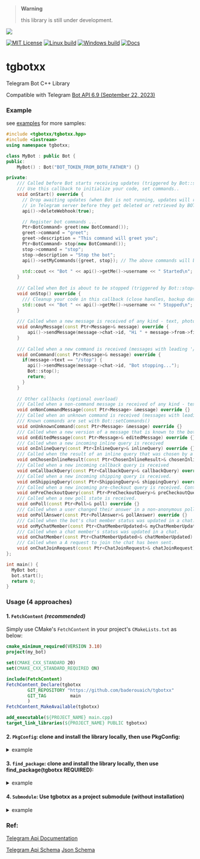 > **Warning**
>
> this library is still under development.
>
 ![](https://geps.dev/progress/60) 

[![MIT License](https://img.shields.io/badge/license-MIT-yellow)](https://github.com/baderouaich/tgbotxx/blob/master/LICENSE)
[![Linux build](https://github.com/baderouaich/tgbotxx/workflows/build-ubuntu/badge.svg)](https://github.com/baderouaich/tgbotxx/actions?workflow=build) 
[![Windows build](https://github.com/baderouaich/tgbotxx/workflows/build-windows/badge.svg)](https://github.com/baderouaich/tgbotxx/actions?workflow=build) 
[![Docs](https://codedocs.xyz/doxygen/doxygen.svg)](https://baderouaich.github.io/tgbotxx)

# tgbotxx
Telegram Bot C++ Library

Compatible with Telegram [Bot API 6.9 (September 22, 2023)](https://core.telegram.org/bots/api-changelog)

### Example
see [examples](examples/) for more samples:
```cpp
#include <tgbotxx/tgbotxx.hpp>
#include <iostream>
using namespace tgbotxx;

class MyBot : public Bot {
public:
    MyBot() : Bot("BOT_TOKEN_FROM_BOTH_FATHER") {}

private:
    /// Called before Bot starts receiving updates (triggered by Bot::start())
    /// Use this callback to initialize your code, set commands..
    void onStart() override {
      // Drop awaiting updates (when Bot is not running, updates will remain 24 hours
      // in Telegram server before they get deleted or retrieved by BOT)
      api()->deleteWebhook(true);

      // Register bot commands ...
      Ptr<BotCommand> greet(new BotCommand());
      greet->command = "greet";
      greet->description = "This command will greet you";
      Ptr<BotCommand> stop(new BotCommand());
      stop->command = "stop";
      stop->description = "Stop the bot";
      api()->setMyCommands({greet, stop}); // The above commands will be shown in the bot chat menu (bottom left)
      
      std::cout << "Bot " << api()->getMe()->username << " Started\n";
    }
    
    /// Called when Bot is about to be stopped (triggered by Bot::stop())
    void onStop() override {
      /// Cleanup your code in this callback (close handles, backup data...)
      std::cout << "Bot " << api()->getMe()->username << " Stopped\n";
    }
    
    /// Called when a new message is received of any kind - text, photo, sticker, etc.
    void onAnyMessage(const Ptr<Message>& message) override {
        api()->sendMessage(message->chat->id, "Hi " + message->from->firstName + "!, got your message!");
    }
    
    /// Called when a new command is received (messages with leading '/' char).
    void onCommand(const Ptr<Message>& message) override {
      if(message->text == "/stop") {
        api()->sendMessage(message->chat->id, "Bot stopping...");
        Bot::stop();
        return;
      }
    }
    
    // Other callbacks (optional overload)
    /// Called when a non-command message is received of any kind - text, photo, sticker, etc.
    void onNonCommandMessage(const Ptr<Message> &message) override {}
    /// Called when an unknown command is received (messages with leading '/' char).
    /// Known commands are set with Bot::setCommands()
    void onUnknownCommand(const Ptr<Message> &message) override {}
    /// Called when a new version of a message that is known to the bot and was edited
    void onEditedMessage(const Ptr<Message>& editedMessage) override {}
    /// Called when a new incoming inline query is received
    void onInlineQuery(const Ptr<InlineQuery>& inlineQuery) override {}
    /// Called when the result of an inline query that was chosen by a user and sent to their chat partner.
    void onChosenInlineResult(const Ptr<ChosenInlineResult>& chosenInlineResult) override {}
    /// Called when a new incoming callback query is received
    void onCallbackQuery(const Ptr<CallbackQuery>& callbackQuery) override {}
    /// Called when a new incoming shipping query is received.
    void onShippingQuery(const Ptr<ShippingQuery>& shippingQuery) override {}
    /// Called when a new incoming pre-checkout query is received. Contains full information about checkout
    void onPreCheckoutQuery(const Ptr<PreCheckoutQuery>& preCheckoutQuery) override {}
    /// Called when a new poll state is received.
    void onPoll(const Ptr<Poll>& poll) override {}
    /// Called when a user changed their answer in a non-anonymous poll.
    void onPollAnswer(const Ptr<PollAnswer>& pollAnswer) override {}
    /// Called when the bot's chat member status was updated in a chat.
    void onMyChatMember(const Ptr<ChatMemberUpdated>& myChatMemberUpdated) override {}
    /// Called when a chat member's status was updated in a chat.
    void onChatMember(const Ptr<ChatMemberUpdated>& chatMemberUpdated) override {}
    /// Called when a A request to join the chat has been sent.
    void onChatJoinRequest(const Ptr<ChatJoinRequest>& chatJoinRequest) override {}
};

int main() {
  MyBot bot;
  bot.start();
  return 0;
}
```



### Usage (4 approaches)
#### 1. `FetchContent` *(recommended)*

Simply use CMake's `FetchContent` in your project's `CMakeLists.txt` as below:
```cmake
cmake_minimum_required(VERSION 3.10)
project(my_bot)

set(CMAKE_CXX_STANDARD 20)
set(CMAKE_CXX_STANDARD_REQUIRED ON)

include(FetchContent)
FetchContent_Declare(tgbotxx
        GIT_REPOSITORY "https://github.com/baderouaich/tgbotxx"
        GIT_TAG         main
        )
FetchContent_MakeAvailable(tgbotxx)

add_executable(${PROJECT_NAME} main.cpp)
target_link_libraries(${PROJECT_NAME} PUBLIC tgbotxx)
```

#### 2. `PkgConfig`: clone and install the library locally, then use PkgConfig:
<details>
  <summary>example</summary>

```shell
git clone https://github.com/baderouaich/tgbotxx
cd tgbotxx
cmake .. -DCMAKE_BUILD_TYPE=Release
sudo make install 
# On Windows run `make install` as administrator 
```

```cmake
cmake_minimum_required(VERSION 3.10)
project(my_bot)

set(CMAKE_CXX_STANDARD 20)
set(CMAKE_CXX_STANDARD_REQUIRED ON)

find_package(PkgConfig REQUIRED)
pkg_check_modules(tgbotxx REQUIRED tgbotxx)

if(NOT tgbotxx_FOUND)
  message(FATAL_ERROR "Did you install tgbotxx locally?")
endif()

add_executable(${PROJECT_NAME} main.cpp)
target_link_directories(${PROJECT_NAME} PUBLIC ${tgbotxx_LIBRARY_DIRS})
target_include_directories(${PROJECT_NAME} PUBLIC ${tgbotxx_INCLUDE_DIRS})
target_compile_options(${PROJECT_NAME} PUBLIC ${tgbotxx_CFLAGS_OTHER})
target_link_libraries(${PROJECT_NAME} PUBLIC  ${tgbotxx_LIBRARIES})
```

</details>

#### 3. `find_package`: clone and install the library locally, then use find_package(tgbotxx REQUIRED):
<details>
  <summary>example</summary>

```cmake
cmake_minimum_required(VERSION 3.10)
project(my_bot)

set(CMAKE_CXX_STANDARD 20)
set(CMAKE_CXX_STANDARD_REQUIRED ON)

find_package(tgbotxx REQUIRED)

if(NOT tgbotxx_FOUND)
  message(FATAL_ERROR "Did you install tgbotxx locally?")
endif()

add_executable(${PROJECT_NAME} main.cpp)
target_link_directories(${PROJECT_NAME} PUBLIC ${tgbotxx_LIBRARY_DIRS})
target_include_directories(${PROJECT_NAME} PUBLIC ${tgbotxx_INCLUDE_DIRS})
target_compile_options(${PROJECT_NAME} PUBLIC ${tgbotxx_CFLAGS_OTHER})
target_link_libraries(${PROJECT_NAME} PUBLIC  ${tgbotxx_LIBRARIES})
```

</details>

#### 4. `Submodule`: Use tgbotxx as a project submodule (without installation)
<details>
  <summary>example</summary>

You can also use this library as a submodule in your bot project without the need of installing it in your system.
Use git clone or git submodule add the library:

```shell
git submodule add https://github.com/baderouaich/tgbotxx ./lib/tgbotxx
```
or 
```shell
git clone https://github.com/baderouaich/tgbotxx ./lib/tgbotxx
```

Then add `add_subdirectory(lib/tgbotxx)` in your `CMakeLists.txt`.
```cmake
cmake_minimum_required(VERSION 3.10)
project(my_bot)

add_subdirectory(lib/tgbotxx) # <-- clone tgbotxx in your project's lib/ directory

add_executable(${PROJECT_NAME} main.cpp)
target_link_libraries(${PROJECT_NAME} PUBLIC tgbotxx) # <-- link with tgbotxx
```

</details>


### Ref:
[Telegram Api Documentation](https://core.telegram.org/bots/api)

[Telegram Api Schema](https://core.telegram.org/schema) [Json Schema](https://core.telegram.org/schema/json)
